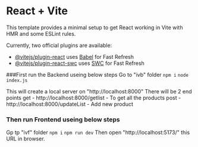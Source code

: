 # React + Vite

This template provides a minimal setup to get React working in Vite with HMR and some ESLint rules.

Currently, two official plugins are available:

- [@vitejs/plugin-react](https://github.com/vitejs/vite-plugin-react/blob/main/packages/plugin-react/README.md) uses [Babel](https://babeljs.io/) for Fast Refresh
- [@vitejs/plugin-react-swc](https://github.com/vitejs/vite-plugin-react-swc) uses [SWC](https://swc.rs/) for Fast Refresh





###First run the Backend useing below steps
Go to "ivb" folder
`npm i`
`node index.js`

This will create a local server on "http://localhost:8000" 
There will be 2 end points
get  -   http://localhost:8000/getlist           - To get all the products
post  -   http://localhost:8000/updateList        - Add new product


### Then run Frontend useing below steps
Gp tp "ivf" folder
`npm i`
`npm run dev`
Then open  "http://localhost:5173/" this URL in browser. 